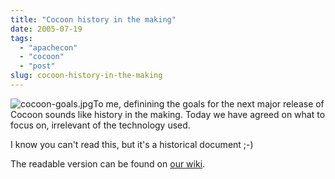```yaml
---
title: "Cocoon history in the making"
date: 2005-07-19
tags: 
  - "apachecon"
  - "cocoon"
  - "post"
slug: cocoon-history-in-the-making
---
```


![cocoon-goals.jpg](http://codeconsult.ch/bertrand/archives/images/cocoon-goals.jpg)To me, definining the goals for the next major release of Cocoon sounds like history in the making. Today we have agreed on what to focus on, irrelevant of the technology used.

I know you can't read this, but it's a historical document ;-)

The readable version can be found on [our wiki](http://wiki.apache.org/cocoon/Blockathon2005Report).
